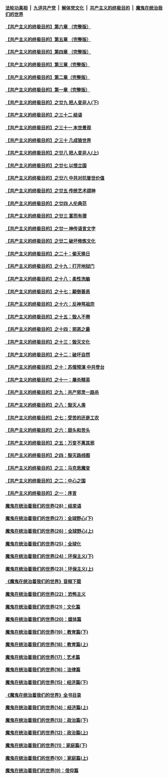 ####  [法轮功真相](../../../../basic/blob/master/README.md?t=06291331) &nbsp;|&nbsp; [九评共产党](../../../../9ping.md/blob/master/README.md?t=06291331) &nbsp;|&nbsp; [解体党文化](../../../../jtdwh.md/blob/master/README.md?t=06291331)  &nbsp;|&nbsp; [共产主义的终极目的](../../../../gczydzjmd.md/blob/master/README.md?t=06291331) &nbsp;|&nbsp; [魔鬼在统治我们的世界](../../../../mgztzwmdsj.md/blob/master/README.md?t=06291331) 

#### [【共产主义的终极目的】第六章 （完整版）](../pages/nsc422/n11428913.md?t=06291331) 

#### [【共产主义的终极目的】第五章 （完整版）](../pages/nsc422/n11428912.md?t=06291331) 

#### [【共产主义的终极目的】第四章 （完整版）](../pages/nsc422/n11428907.md?t=06291331) 

#### [【共产主义的终极目的】第三章（完整版）](../pages/nsc422/n11428848.md?t=06291331) 

#### [【共产主义的终极目的】第二章（完整版）](../pages/nsc422/n11428831.md?t=06291331) 

#### [【共产主义的终极目的】第一章（完整版）](../pages/nsc422/n11417651.md?t=06291331) 

#### [【共产主义的终极目的】之廿九 把人变非人(下)](../pages/nsc422/n11344140.md?t=06291331) 

#### [【共产主义的终极目的】之三十二 结语](../pages/nsc422/n11360535.md?t=06291331) 

#### [【共产主义的终极目的】之三十一 末世景观](../pages/nsc422/n11351129.md?t=06291331) 

#### [【共产主义的终极目的】之三十 几成狼世界](../pages/nsc422/n11348280.md?t=06291331) 

#### [【共产主义的终极目的】之廿八 把人变非人(上)](../pages/nsc422/n11340492.md?t=06291331) 

#### [【共产主义的终极目的】之廿七 以恨立国](../pages/nsc422/n11336944.md?t=06291331) 

#### [【共产主义的终极目的】之廿六 中共对抗普世价值](../pages/nsc422/n11324785.md?t=06291331) 

#### [【共产主义的终极目的】之廿五 传统艺术颂神](../pages/nsc422/n11296396.md?t=06291331) 

#### [【共产主义的终极目的】之廿四 人伦典范](../pages/nsc422/n11296397.md?t=06291331) 

#### [【共产主义的终极目的】之廿三 富而有德](../pages/nsc422/n11283598.md?t=06291331) 

#### [【共产主义的终极目的】之廿一 神传语言文字](../pages/nsc422/n11263265.md?t=06291331) 

#### [【共产主义的终极目的】之廿二 破坏修炼文化](../pages/nsc422/n11245728.md?t=06291331) 

#### [【共产主义的终极目的】之二十：偷天换日](../pages/nsc422/n11238846.md?t=06291331) 

#### [【共产主义的终极目的】之十九：打开地狱门](../pages/nsc422/n11206376.md?t=06291331) 

#### [【共产主义的终极目的】之十八：柔性洗脑](../pages/nsc422/n11199994.md?t=06291331) 

#### [【共产主义的终极目的】之十七：颠倒善恶](../pages/nsc422/n11179782.md?t=06291331) 

#### [【共产主义的终极目的】之十六：反神骂祖宗](../pages/nsc422/n11166798.md?t=06291331) 

#### [【共产主义的终极目的】之十五：毁人不倦](../pages/nsc422/n11166792.md?t=06291331) 

#### [【共产主义的终极目的】之十四：邪恶之最](../pages/nsc422/n11150249.md?t=06291331) 

#### [【共产主义的终极目的】之十三：毁灭文化](../pages/nsc422/n11135227.md?t=06291331) 

#### [【共产主义的终极目的】之十二：破坏自然](../pages/nsc422/n11135214.md?t=06291331) 

#### [【共产主义的终极目的】之十：苏俄预演 中共登台](../pages/nsc422/n11118424.md?t=06291331) 

#### [【共产主义的终极目的】之十一：屠杀精英](../pages/nsc422/n11118442.md?t=06291331) 

#### [【共产主义的终极目的】之九：共产邪灵一路杀](../pages/nsc422/n11114139.md?t=06291331) 

#### [【共产主义的终极目的】之八：毁灭人类](../pages/nsc422/n11108503.md?t=06291331) 

#### [【共产主义的终极目的】之七：受苦的还是工农](../pages/nsc422/n11101809.md?t=06291331) 

#### [【共产主义的终极目的】之六：甜头和苦头](../pages/nsc422/n11096971.md?t=06291331) 

#### [【共产主义的终极目的】之五：万变不离其邪](../pages/nsc422/n11091285.md?t=06291331) 

#### [【共产主义的终极目的】之四：毁灭路线图](../pages/nsc422/n11086284.md?t=06291331) 

#### [【共产主义的终极目的】之三：马克思魔变](../pages/nsc422/n11061941.md?t=06291331) 

#### [【共产主义的终极目的】之二：中心之国](../pages/nsc422/n11047728.md?t=06291331) 

#### [【共产主义的终极目的】之一：序言](../pages/nsc422/n11086077.md?t=06291331) 

#### [魔鬼在统治着我们的世界(28)：结束语](../pages/nsc422/n10936246.md?t=06291331) 

#### [魔鬼在统治着我们的世界(27)：全球野心(下)](../pages/nsc422/n10928319.md?t=06291331) 

#### [魔鬼在统治着我们的世界(26)：全球野心(上)](../pages/nsc422/n10900318.md?t=06291331) 

#### [魔鬼在统治着我们的世界(25)：全球化](../pages/nsc422/n10788205.md?t=06291331) 

#### [魔鬼在统治着我们的世界(24)：环保主义(下)](../pages/nsc422/n10695307.md?t=06291331) 

#### [魔鬼在统治着我们的世界(23)：环保主义(上)](../pages/nsc422/n10688613.md?t=06291331) 

#### [《魔鬼在统治着我们的世界》音频下载](../pages/nsc422/n10635553.md?t=06291331) 

#### [魔鬼在统治着我们的世界(22)：恐怖主义](../pages/nsc422/n10614727.md?t=06291331) 

#### [魔鬼在统治着我们的世界(21)：文化篇](../pages/nsc422/n10597706.md?t=06291331) 

#### [魔鬼在统治着我们的世界(20)：媒体篇](../pages/nsc422/n10586579.md?t=06291331) 

#### [魔鬼在统治着我们的世界(19)：教育篇(下)](../pages/nsc422/n10564808.md?t=06291331) 

#### [魔鬼在统治着我们的世界(18)：教育篇(上)](../pages/nsc422/n10526970.md?t=06291331) 

#### [魔鬼在统治着我们的世界(17)：艺术篇](../pages/nsc422/n10499093.md?t=06291331) 

#### [魔鬼在统治着我们的世界(16)：法律篇](../pages/nsc422/n10485969.md?t=06291331) 

#### [魔鬼在统治着我们的世界(15)：经济篇(下)](../pages/nsc422/n10469975.md?t=06291331) 

#### [《魔鬼在统治着我们的世界》全书目录](../pages/nsc422/n10464261.md?t=06291331) 

#### [魔鬼在统治着我们的世界(14)：经济篇(上)](../pages/nsc422/n10457370.md?t=06291331) 

#### [魔鬼在统治着我们的世界(13)：政治篇(下)](../pages/nsc422/n10448270.md?t=06291331) 

#### [魔鬼在统治着我们的世界(12)：政治篇(上)](../pages/nsc422/n10444576.md?t=06291331) 

#### [魔鬼在统治着我们的世界(11)：家庭篇(下)](../pages/nsc422/n10440961.md?t=06291331) 

#### [魔鬼在统治着我们的世界(10)：家庭篇(上)](../pages/nsc422/n10435448.md?t=06291331) 

#### [魔鬼在统治着我们的世界(9)：信仰篇](../pages/nsc422/n10432159.md?t=06291331) 

